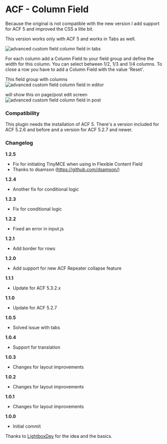ACF - Column Field
==================

Because the original is not compatible with the new version I add support for ACF 5 and improved the CSS a litle bit.

This version works only with ACF 5 and works in Tabs as well.

![advanced custom field column field in tabs](http://www.dreihochzwo.de/download/acf_columns.png)

For each column add a Column Field to your field group and define the width for this column. You can select between 1/2, 1/3 and 1/4 columns. To close a row you have to add a Column Field with the value 'Reset'.

This field group with columns
![advanced custom field column field in editor](http://www.dreihochzwo.de/download/acf_column_editor.png)

will show this on page/post edit screen
![advanced custom field column field in post](http://www.dreihochzwo.de/download/acf_column_page.png)


### Compatibility

This plugin needs the installation of ACF 5. There's a version included for ACF 5.2.6 and before and a version for ACF 5.2.7 and newer.

### Changelog
**1.2.5**
* Fix for initiating TinyMCE when using in Flexible Content Field
* Thanks to dsamson (https://github.com/dsamson/)

**1.2.4**
* Another fix for conditional logic

**1.2.3**
* Fix for conditional logic

**1.2.2**
* Fixed an error in input.js

**1.2.1**
* Add border for rows

**1.2.0**
* Add support for new ACF Repeater collapse feature

**1.1.1**
* Update for ACF 5.3.2.x

**1.1.0**
* Update for ACF 5.2.7

**1.0.5**
* Solved issue with tabs

**1.0.4**
* Support for translation

**1.0.3**
* Changes for layout improvements

**1.0.2**
* Changes for layout improvements

**1.0.1**
* Changes for layout improvements

**1.0.0**
* Initial commit

Thanks to <a href="https://github.com/LightboxDev">LightboxDev</a> for the idea and the basics.

